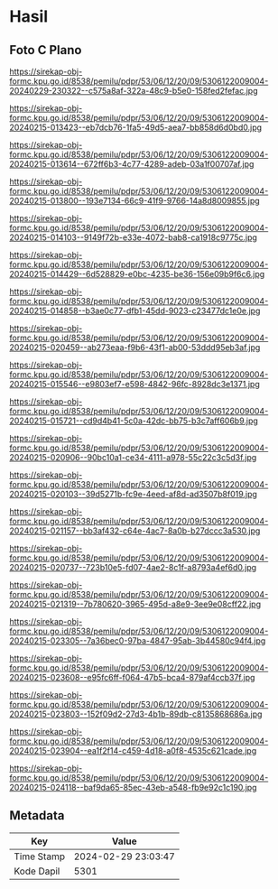 # Hasil

## Foto C Plano

https://sirekap-obj-formc.kpu.go.id/8538/pemilu/pdpr/53/06/12/20/09/5306122009004-20240229-230322--c575a8af-322a-48c9-b5e0-158fed2fefac.jpg

https://sirekap-obj-formc.kpu.go.id/8538/pemilu/pdpr/53/06/12/20/09/5306122009004-20240215-013423--eb7dcb76-1fa5-49d5-aea7-bb858d6d0bd0.jpg

https://sirekap-obj-formc.kpu.go.id/8538/pemilu/pdpr/53/06/12/20/09/5306122009004-20240215-013614--672ff6b3-4c77-4289-adeb-03a1f00707af.jpg

https://sirekap-obj-formc.kpu.go.id/8538/pemilu/pdpr/53/06/12/20/09/5306122009004-20240215-013800--193e7134-66c9-41f9-9766-14a8d8009855.jpg

https://sirekap-obj-formc.kpu.go.id/8538/pemilu/pdpr/53/06/12/20/09/5306122009004-20240215-014103--9149f72b-e33e-4072-bab8-ca1918c9775c.jpg

https://sirekap-obj-formc.kpu.go.id/8538/pemilu/pdpr/53/06/12/20/09/5306122009004-20240215-014429--6d528829-e0bc-4235-be36-156e09b9f6c6.jpg

https://sirekap-obj-formc.kpu.go.id/8538/pemilu/pdpr/53/06/12/20/09/5306122009004-20240215-014858--b3ae0c77-dfb1-45dd-9023-c23477dc1e0e.jpg

https://sirekap-obj-formc.kpu.go.id/8538/pemilu/pdpr/53/06/12/20/09/5306122009004-20240215-020459--ab273eaa-f9b6-43f1-ab00-53ddd95eb3af.jpg

https://sirekap-obj-formc.kpu.go.id/8538/pemilu/pdpr/53/06/12/20/09/5306122009004-20240215-015546--e9803ef7-e598-4842-96fc-8928dc3e1371.jpg

https://sirekap-obj-formc.kpu.go.id/8538/pemilu/pdpr/53/06/12/20/09/5306122009004-20240215-015721--cd9d4b41-5c0a-42dc-bb75-b3c7aff606b9.jpg

https://sirekap-obj-formc.kpu.go.id/8538/pemilu/pdpr/53/06/12/20/09/5306122009004-20240215-020906--90bc10a1-ce34-4111-a978-55c22c3c5d3f.jpg

https://sirekap-obj-formc.kpu.go.id/8538/pemilu/pdpr/53/06/12/20/09/5306122009004-20240215-020103--39d5271b-fc9e-4eed-af8d-ad3507b8f019.jpg

https://sirekap-obj-formc.kpu.go.id/8538/pemilu/pdpr/53/06/12/20/09/5306122009004-20240215-021157--bb3af432-c64e-4ac7-8a0b-b27dccc3a530.jpg

https://sirekap-obj-formc.kpu.go.id/8538/pemilu/pdpr/53/06/12/20/09/5306122009004-20240215-020737--723b10e5-fd07-4ae2-8c1f-a8793a4ef6d0.jpg

https://sirekap-obj-formc.kpu.go.id/8538/pemilu/pdpr/53/06/12/20/09/5306122009004-20240215-021319--7b780620-3965-495d-a8e9-3ee9e08cff22.jpg

https://sirekap-obj-formc.kpu.go.id/8538/pemilu/pdpr/53/06/12/20/09/5306122009004-20240215-023305--7a36bec0-97ba-4847-95ab-3b44580c94f4.jpg

https://sirekap-obj-formc.kpu.go.id/8538/pemilu/pdpr/53/06/12/20/09/5306122009004-20240215-023608--e95fc6ff-f064-47b5-bca4-879af4ccb37f.jpg

https://sirekap-obj-formc.kpu.go.id/8538/pemilu/pdpr/53/06/12/20/09/5306122009004-20240215-023803--152f09d2-27d3-4b1b-89db-c8135868686a.jpg

https://sirekap-obj-formc.kpu.go.id/8538/pemilu/pdpr/53/06/12/20/09/5306122009004-20240215-023904--ea1f2f14-c459-4d18-a0f8-4535c621cade.jpg

https://sirekap-obj-formc.kpu.go.id/8538/pemilu/pdpr/53/06/12/20/09/5306122009004-20240215-024118--baf9da65-85ec-43eb-a548-fb9e92c1c190.jpg


## Metadata

| Key        | Value               |
| ---------- | ------------------- |
| Time Stamp | 2024-02-29 23:03:47 |
| Kode Dapil | 5301                |



